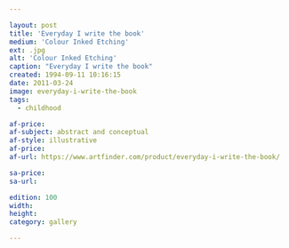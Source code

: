 ```yaml
---

layout: post
title: 'Everyday I write the book'
medium: 'Colour Inked Etching'
ext: .jpg
alt: 'Colour Inked Etching'
caption: "Everyday I write the book"
created: 1994-09-11 10:16:15
date: 2011-03-24
image: everyday-i-write-the-book
tags:
  - childhood

af-price:
af-subject: abstract and conceptual
af-style: illustrative
af-price:
af-url: https://www.artfinder.com/product/everyday-i-write-the-book/

sa-price:
sa-url:

edition: 100
width:
height:
category: gallery

---
```

